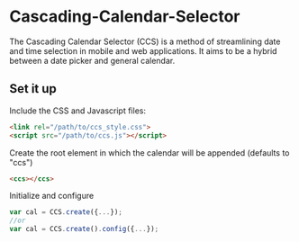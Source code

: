 # Cascading-Calendar-Selector
The Cascading Calendar Selector (CCS) is a method of streamlining date and time selection in mobile and web applications. It aims to be a hybrid between a date picker and general calendar.

## Set it up
Include the CSS and Javascript files:
```html
<link rel="/path/to/ccs_style.css">
<script src="/path/to/ccs.js"></script>
```
Create the root element in which the calendar will be appended (defaults to "ccs")
```html
<ccs></ccs>
```
Initialize and configure
```javascript
var cal = CCS.create({...});
//or
var cal = CCS.create().config({...});
```
